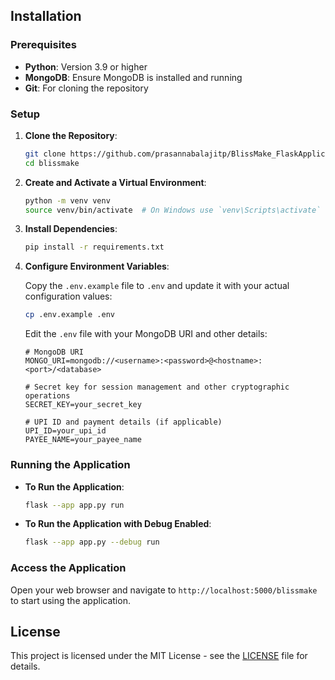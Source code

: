## Installation

### Prerequisites

- **Python**: Version 3.9 or higher
- **MongoDB**: Ensure MongoDB is installed and running
- **Git**: For cloning the repository

### Setup

1. **Clone the Repository**:

    ```bash
    git clone https://github.com/prasannabalajitp/BlissMake_FlaskApplication.git
    cd blissmake
    ```

2. **Create and Activate a Virtual Environment**:

    ```bash
    python -m venv venv
    source venv/bin/activate  # On Windows use `venv\Scripts\activate`
    ```

3. **Install Dependencies**:

    ```bash
    pip install -r requirements.txt
    ```

4. **Configure Environment Variables**:

    Copy the `.env.example` file to `.env` and update it with your actual configuration values:

    ```bash
    cp .env.example .env
    ```

    Edit the `.env` file with your MongoDB URI and other details:

    ```dotenv
    # MongoDB URI
    MONGO_URI=mongodb://<username>:<password>@<hostname>:<port>/<database>

    # Secret key for session management and other cryptographic operations
    SECRET_KEY=your_secret_key

    # UPI ID and payment details (if applicable)
    UPI_ID=your_upi_id
    PAYEE_NAME=your_payee_name
    ```

### Running the Application

- **To Run the Application**:

    ```bash
    flask --app app.py run
    ```

- **To Run the Application with Debug Enabled**:

    ```bash
    flask --app app.py --debug run
    ```

### Access the Application

Open your web browser and navigate to `http://localhost:5000/blissmake` to start using the application.

## License

This project is licensed under the MIT License - see the [LICENSE](LICENSE) file for details.